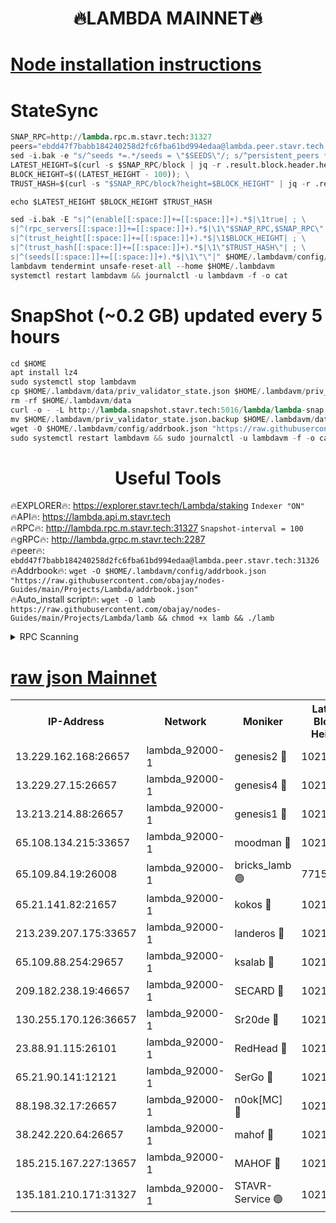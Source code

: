 <h1 align="center"> 🔥LAMBDA MAINNET🔥</h1>


[Node installation instructions](https://github.com/obajay/nodes-Guides/tree/main/Projects/Lambda)
=


# StateSync
```python
SNAP_RPC=http://lambda.rpc.m.stavr.tech:31327
peers="ebdd47f7babb184240258d2fc6fba61bd994edaa@lambda.peer.stavr.tech:31326" 
sed -i.bak -e "s/^seeds *=.*/seeds = \"$SEEDS\"/; s/^persistent_peers *=.*/persistent_peers = \"$PEERS\"/" $HOME/.lambdavm/config/config.toml
LATEST_HEIGHT=$(curl -s $SNAP_RPC/block | jq -r .result.block.header.height); \
BLOCK_HEIGHT=$((LATEST_HEIGHT - 100)); \
TRUST_HASH=$(curl -s "$SNAP_RPC/block?height=$BLOCK_HEIGHT" | jq -r .result.block_id.hash)

echo $LATEST_HEIGHT $BLOCK_HEIGHT $TRUST_HASH

sed -i.bak -E "s|^(enable[[:space:]]+=[[:space:]]+).*$|\1true| ; \
s|^(rpc_servers[[:space:]]+=[[:space:]]+).*$|\1\"$SNAP_RPC,$SNAP_RPC\"| ; \
s|^(trust_height[[:space:]]+=[[:space:]]+).*$|\1$BLOCK_HEIGHT| ; \
s|^(trust_hash[[:space:]]+=[[:space:]]+).*$|\1\"$TRUST_HASH\"| ; \
s|^(seeds[[:space:]]+=[[:space:]]+).*$|\1\"\"|" $HOME/.lambdavm/config/config.toml
lambdavm tendermint unsafe-reset-all --home $HOME/.lambdavm
systemctl restart lambdavm && journalctl -u lambdavm -f -o cat

```
# SnapShot (~0.2 GB) updated every 5 hours
```python
cd $HOME
apt install lz4
sudo systemctl stop lambdavm
cp $HOME/.lambdavm/data/priv_validator_state.json $HOME/.lambdavm/priv_validator_state.json.backup
rm -rf $HOME/.lambdavm/data
curl -o - -L http://lambda.snapshot.stavr.tech:5016/lambda/lambda-snap.tar.lz4 | lz4 -c -d - | tar -x -C $HOME/.lambdavm --strip-components 2
mv $HOME/.lambdavm/priv_validator_state.json.backup $HOME/.lambdavm/data/priv_validator_state.json
wget -O $HOME/.lambdavm/config/addrbook.json "https://raw.githubusercontent.com/obajay/nodes-Guides/main/Projects/Lambda/addrbook.json"
sudo systemctl restart lambdavm && sudo journalctl -u lambdavm -f -o cat
```
 <h1 align="center"> Useful Tools</h1>

🔥EXPLORER🔥:      https://explorer.stavr.tech/Lambda/staking	        `Indexer "ON"` \
🔥API🔥: 			 		 https://lambda.api.m.stavr.tech \
🔥RPC🔥:           http://lambda.rpc.m.stavr.tech:31327	              `Snapshot-interval = 100` \
🔥gRPC🔥:          http://lambda.grpc.m.stavr.tech:2287 \
🔥peer🔥:					 `ebdd47f7babb184240258d2fc6fba61bd994edaa@lambda.peer.stavr.tech:31326` \
🔥Addrbook🔥:    ```wget -O $HOME/.lambdavm/config/addrbook.json "https://raw.githubusercontent.com/obajay/nodes-Guides/main/Projects/Lambda/addrbook.json"``` \
🔥Auto_install script🔥: ```wget -O lamb https://raw.githubusercontent.com/obajay/nodes-Guides/main/Projects/Lambda/lamb && chmod +x lamb && ./lamb```


<details>
<summary>RPC Scanning</summary>

<h2 align="center"> We scan nodes in real time every 4 hours. And we provide the final result of RPC endpoints.
We cannot influence the operation of these nodes in any way. </h2>


```python
If Voting Power is higher than 0 --> then the Node is a validator of the network and may be subject to attack and be a potential threat to the chain.
```
```python
We marked such validators with a red symbol
```

</details>

[raw json Mainnet](https://rpc-check.lambm.stavr.tech/lambm/rpc-lambm-result.json)
=


<table><tr><th>IP-Address</th><th>Network</th><th>Moniker</th><th>Latest Block Height</th><th>Earliest Block Height</th><th>Catching Up</th><th>Voting Power</th><th>Scan Time</th></tr><tr><td>13.229.162.168:26657</td><td>lambda_92000-1</td><td>genesis2 🔴</td><td>10218566</td><td>1</td><td>False</td><td>16606838</td><td>2023-11-27T23:30:45.100873981UTC</td></tr><tr><td>13.229.27.15:26657</td><td>lambda_92000-1</td><td>genesis4 🔴</td><td>10217322</td><td>1</td><td>False</td><td>10131070</td><td>2023-11-27T23:30:48.053140865UTC</td></tr><tr><td>13.213.214.88:26657</td><td>lambda_92000-1</td><td>genesis1 🔴</td><td>10218567</td><td>1</td><td>False</td><td>107835</td><td>2023-11-27T23:30:49.264017918UTC</td></tr><tr><td>65.108.134.215:33657</td><td>lambda_92000-1</td><td>moodman 🔴</td><td>10218569</td><td>632001</td><td>False</td><td>1070005</td><td>2023-11-27T23:30:54.374308943UTC</td></tr><tr><td>65.109.84.19:26008</td><td>lambda_92000-1</td><td>bricks_lamb 🟢</td><td>7715743</td><td>7581001</td><td>False</td><td>0</td><td>2023-11-27T23:30:58.787603900UTC</td></tr><tr><td>65.21.141.82:21657</td><td>lambda_92000-1</td><td>kokos 🔴</td><td>10218568</td><td>7716001</td><td>False</td><td>546765</td><td>2023-11-27T23:30:51.652399082UTC</td></tr><tr><td>213.239.207.175:33657</td><td>lambda_92000-1</td><td>landeros 🔴</td><td>10218565</td><td>8136001</td><td>False</td><td>933925</td><td>2023-11-27T23:30:39.099595824UTC</td></tr><tr><td>65.109.88.254:29657</td><td>lambda_92000-1</td><td>ksalab 🔴</td><td>10218569</td><td>8715001</td><td>False</td><td>500450</td><td>2023-11-27T23:30:55.058710414UTC</td></tr><tr><td>209.182.238.19:46657</td><td>lambda_92000-1</td><td>SECARD 🔴</td><td>10218566</td><td>9443001</td><td>False</td><td>2092101</td><td>2023-11-27T23:30:44.214466918UTC</td></tr><tr><td>130.255.170.126:36657</td><td>lambda_92000-1</td><td>Sr20de 🔴</td><td>10218565</td><td>10014001</td><td>False</td><td>668951</td><td>2023-11-27T23:30:39.780859908UTC</td></tr><tr><td>23.88.91.115:26101</td><td>lambda_92000-1</td><td>RedHead 🔴</td><td>10218565</td><td>10118565</td><td>False</td><td>553202</td><td>2023-11-27T23:30:39.374203223UTC</td></tr><tr><td>65.21.90.141:12121</td><td>lambda_92000-1</td><td>SerGo 🔴</td><td>10218569</td><td>10118569</td><td>False</td><td>10501506</td><td>2023-11-27T23:30:55.378414404UTC</td></tr><tr><td>88.198.32.17:26657</td><td>lambda_92000-1</td><td>n0ok[MC] 🔴</td><td>10218569</td><td>10118569</td><td>False</td><td>1578630</td><td>2023-11-27T23:30:58.419704398UTC</td></tr><tr><td>38.242.220.64:26657</td><td>lambda_92000-1</td><td>mahof 🔴</td><td>10218564</td><td>10131001</td><td>False</td><td>770350</td><td>2023-11-27T23:30:34.445535932UTC</td></tr><tr><td>185.215.167.227:13657</td><td>lambda_92000-1</td><td>MAHOF 🔴</td><td>10218566</td><td>10134001</td><td>False</td><td>2051510</td><td>2023-11-27T23:30:48.368075176UTC</td></tr><tr><td>135.181.210.171:31327</td><td>lambda_92000-1</td><td>STAVR-Service 🟢</td><td>10218568</td><td>10215201</td><td>False</td><td>0</td><td>2023-11-27T23:30:54.035320996UTC</td></tr></table>
